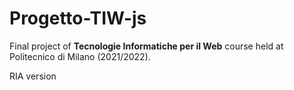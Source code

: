 # Progetto-TIW-js

Final project of **Tecnologie Informatiche per il Web** course held
at Politecnico di Milano (2021/2022).

RIA version
